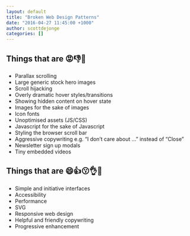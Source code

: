 ```yaml
---
layout: default
title: "Broken Web Design Patterns"
date: "2016-04-27 11:45:00 +1000"
author: scottdejonge
categories: []
---
```


## Things that are 😡👎💩

* Parallax scrolling
* Large generic stock hero images
* Scroll hijacking
* Overly dramatic hover styles/transitions
* Showing hidden content on hover state
* Images for the sake of images
* Icon fonts
* Unoptimised assets (JS/CSS)
* Javascript for the sake of Javascript
* Styling the browser scroll bar
* Aggressive copywriting e.g. “I don’t care about …” instead of “Close”
* Newsletter sign up modals
* Tiny embedded videos

## Things that are 😄👍😗👌💯

* Simple and initiative interfaces
* Accessibility
* Performance
* SVG
* Responsive web design
* Helpful and friendly copywriting
* Progressive enhancement